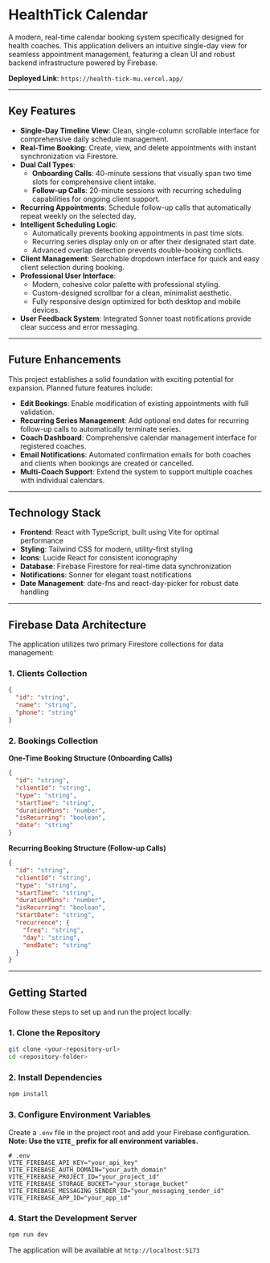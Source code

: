 # HealthTick Calendar

A modern, real-time calendar booking system specifically designed for health coaches. This application delivers an intuitive single-day view for seamless appointment management, featuring a clean UI and robust backend infrastructure powered by Firebase.

**Deployed Link**: `https://health-tick-mu.vercel.app/`

---

## Key Features

*   **Single-Day Timeline View**: Clean, single-column scrollable interface for comprehensive daily schedule management.
*   **Real-Time Booking**: Create, view, and delete appointments with instant synchronization via Firestore.
*   **Dual Call Types**:
    *   **Onboarding Calls**: 40-minute sessions that visually span two time slots for comprehensive client intake.
    *   **Follow-up Calls**: 20-minute sessions with recurring scheduling capabilities for ongoing client support.
*   **Recurring Appointments**: Schedule follow-up calls that automatically repeat weekly on the selected day.
*   **Intelligent Scheduling Logic**:
    *   Automatically prevents booking appointments in past time slots.
    *   Recurring series display only on or after their designated start date.
    *   Advanced overlap detection prevents double-booking conflicts.
*   **Client Management**: Searchable dropdown interface for quick and easy client selection during booking.
*   **Professional User Interface**:
    *   Modern, cohesive color palette with professional styling.
    *   Custom-designed scrollbar for a clean, minimalist aesthetic.
    *   Fully responsive design optimized for both desktop and mobile devices.
*   **User Feedback System**: Integrated Sonner toast notifications provide clear success and error messaging.

---

## Future Enhancements

This project establishes a solid foundation with exciting potential for expansion. Planned future features include:

*   **Edit Bookings**: Enable modification of existing appointments with full validation.
*   **Recurring Series Management**: Add optional end dates for recurring follow-up calls to automatically terminate series.
*   **Coach Dashboard**: Comprehensive calendar management interface for registered coaches.
*   **Email Notifications**: Automated confirmation emails for both coaches and clients when bookings are created or cancelled.
*   **Multi-Coach Support**: Extend the system to support multiple coaches with individual calendars.

---

## Technology Stack

*   **Frontend**: React with TypeScript, built using Vite for optimal performance
*   **Styling**: Tailwind CSS for modern, utility-first styling
*   **Icons**: Lucide React for consistent iconography
*   **Database**: Firebase Firestore for real-time data synchronization
*   **Notifications**: Sonner for elegant toast notifications
*   **Date Management**: date-fns and react-day-picker for robust date handling

---

## Firebase Data Architecture

The application utilizes two primary Firestore collections for data management:

### 1. Clients Collection
```json
{
  "id": "string",
  "name": "string", 
  "phone": "string"
}
```

### 2. Bookings Collection

**One-Time Booking Structure (Onboarding Calls)**
```json
{
  "id": "string",
  "clientId": "string",
  "type": "string",
  "startTime": "string",
  "durationMins": "number",
  "isRecurring": "boolean",
  "date": "string"
}
```

**Recurring Booking Structure (Follow-up Calls)**
```json
{
  "id": "string",
  "clientId": "string", 
  "type": "string",
  "startTime": "string",
  "durationMins": "number",
  "isRecurring": "boolean",
  "startDate": "string",
  "recurrence": {
    "freq": "string",
    "day": "string",
    "endDate": "string"
  }
}
```

---

## Getting Started

Follow these steps to set up and run the project locally:

### 1. Clone the Repository

```bash
git clone <your-repository-url>
cd <repository-folder>
```

### 2. Install Dependencies

```bash
npm install
```

### 3. Configure Environment Variables

Create a `.env` file in the project root and add your Firebase configuration. **Note: Use the `VITE_` prefix for all environment variables.**

```env
# .env
VITE_FIREBASE_API_KEY="your_api_key"
VITE_FIREBASE_AUTH_DOMAIN="your_auth_domain"
VITE_FIREBASE_PROJECT_ID="your_project_id"
VITE_FIREBASE_STORAGE_BUCKET="your_storage_bucket"
VITE_FIREBASE_MESSAGING_SENDER_ID="your_messaging_sender_id"
VITE_FIREBASE_APP_ID="your_app_id"
```

### 4. Start the Development Server

```bash
npm run dev
```

The application will be available at `http://localhost:5173`

